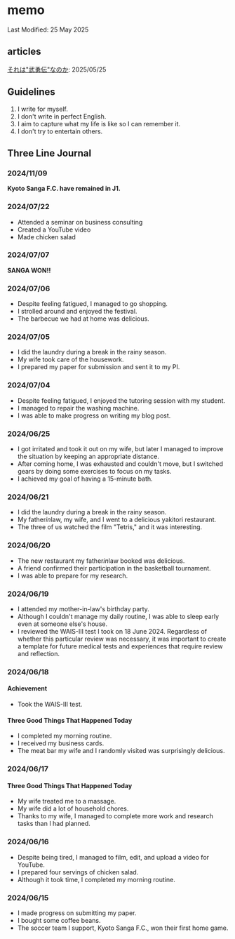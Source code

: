 # memo

Last Modified: 25 May 2025

## articles

[それは"武勇伝"なのか](./The_Ethical_Crisis_of_Street_Justice.md): 2025/05/25

## Guidelines

1. I write for myself.
2. I don't write in perfect English.
3. I aim to capture what my life is like so I can remember it.
4. I don't try to entertain others.


## Three Line Journal

### 2024/11/09

**Kyoto Sanga F.C. have remained in J1.**


### 2024/07/22

- Attended a seminar on business consulting
- Created a YouTube video
- Made chicken salad


### 2024/07/07

**SANGA WON!!**


### 2024/07/06

- Despite feeling fatigued, I managed to go shopping.
- I strolled around and enjoyed the festival.
- The barbecue we had at home was delicious.


### 2024/07/05

- I did the laundry during a break in the rainy season.
- My wife took care of the housework.
- I prepared my paper for submission and sent it to my PI.

### 2024/07/04

- Despite feeling fatigued, I enjoyed the tutoring session with my student.
- I managed to repair the washing machine.
- I was able to make progress on writing my blog post.

### 2024/06/25

* I got irritated and took it out on my wife, but later I managed to improve the situation by keeping an appropriate distance.
* After coming home, I was exhausted and couldn't move, but I switched gears by doing some exercises to focus on my tasks.
* I achieved my goal of having a 15-minute bath.


### 2024/06/21

* I did the laundry during a break in the rainy season.
* My father*in*law, my wife, and I went to a delicious yakitori restaurant.
* The three of us watched the film "Tetris," and it was interesting.

### 2024/06/20

* The new restaurant my father*in*law booked was delicious.
* A friend confirmed their participation in the basketball tournament.
* I was able to prepare for my research.

### 2024/06/19

* I attended my mother-in-law's birthday party.
* Although I couldn't manage my daily routine, I was able to sleep early even at someone else's house.
* I reviewed the WAIS-III test I took on 18 June 2024. Regardless of whether this particular review was necessary, it was important to create a template for future medical tests and experiences that require review and reflection.

### 2024/06/18

#### Achievement

* Took the WAIS-III test.

#### Three Good Things That Happened Today

* I completed my morning routine.
* I received my business cards.
* The meat bar my wife and I randomly visited was surprisingly delicious.

### 2024/06/17

#### Three Good Things That Happened Today

* My wife treated me to a massage.
* My wife did a lot of household chores.
* Thanks to my wife, I managed to complete more work and research tasks than I had planned.

### 2024/06/16

- Despite being tired, I managed to film, edit, and upload a video for YouTube.
- I prepared four servings of chicken salad.
- Although it took time, I completed my morning routine.

### 2024/06/15


* I made progress on submitting my paper.
* I bought some coffee beans.
* The soccer team I support, Kyoto Sanga F.C., won their first home game.
